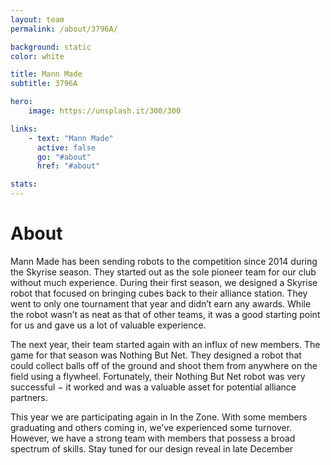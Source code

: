 ```yaml
---
layout: team
permalink: /about/3796A/

background: static
color: white

title: Mann Made
subtitle: 3796A

hero:
    image: https://unsplash.it/300/300

links:
    - text: "Mann Made"
      active: false
      go: "#about"
      href: "#about"

stats: 
---
```


# About
Mann Made has been sending robots to the competition since 2014 during the Skyrise season. They started out as the sole pioneer team for our club without much experience. During their first season, we designed a Skyrise robot that focused on bringing cubes back to their alliance station. They went to only one tournament that year and didn’t earn any awards. While the robot wasn’t as neat as that of other teams, it was a good starting point for us and gave us a lot of valuable experience.

The next year, their team started again with an influx of new members. The game for that season was Nothing But Net. They designed a robot that could collect balls off of the ground and shoot them from anywhere on the field using a flywheel. Fortunately, their Nothing But Net robot was very successful − it worked and was a valuable asset for potential alliance partners.

This year we are participating again in In the Zone. With some members graduating and others coming in, we’ve experienced some turnover. However, we have a strong team with members that possess a broad spectrum of skills. Stay tuned for our design reveal in late December